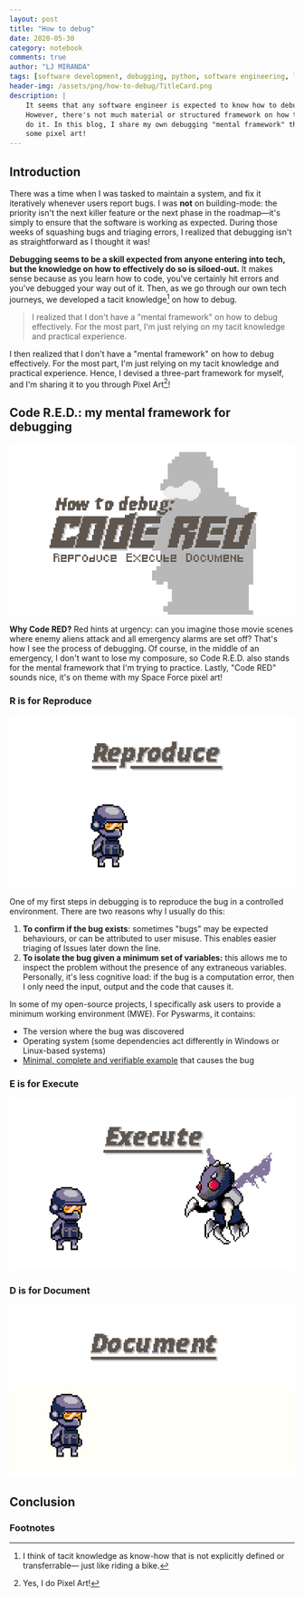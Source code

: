 ```yaml
---
layout: post
title: "How to debug"
date: 2020-05-30
category: notebook
comments: true
author: "LJ MIRANDA"
tags: [software development, debugging, python, software engineering, life]
header-img: /assets/png/how-to-debug/TitleCard.png
description: |
    It seems that any software engineer is expected to know how to debug.
    However, there's not much material or structured framework on how to
    do it. In this blog, I share my own debugging "mental framework" through
    some pixel art!
---
```


<!-- Put the PNG header here -->

<!-- Start with a story -->

## Introduction

There was a time when I was tasked to maintain a system, and fix it iteratively
whenever users report bugs. I was **not** on building-mode: the priority
isn't the next killer feature or the next phase in the roadmap&mdash;it's
simply to ensure that the software is working as expected. During those weeks
of squashing bugs and triaging errors, I realized that debugging isn't as
straightforward as I thought it was!

**Debugging seems to be a skill expected from anyone entering into tech, but
the knowledge on how to effectively do so is siloed-out.** It makes sense
because as you learn how to code, you've certainly hit errors and you've
debugged your way out of it. Then, as we go through our own tech journeys, we
developed a tacit knowledge[^1] on how to debug.

> I realized that I don't have a "mental framework" on how to debug
> effectively. For the most part, I'm just relying on my tacit knowledge and
> practical experience.

I then realized that I don't have a "mental framework" on how to debug effectively.
For the most part, I'm just relying on my tacit knowledge and practical
experience. Hence, I devised a three-part framework for myself, and I'm sharing
it to you through Pixel Art[^2]!

## Code R.E.D.: my mental framework for debugging

![](/assets/png/how-to-debug/Blog-TitleCard.png)


**Why Code RED?** Red hints at urgency: can you imagine those movie scenes where
enemy aliens attack and all emergency alarms are set off? That's how I see
the process of debugging. Of course, in the middle of an emergency, I don't
want to lose my composure, so Code R.E.D. also stands for the mental framework
that I'm trying to practice. Lastly, "Code RED" sounds nice, it's on theme
with my Space Force pixel art!

### R is for Reproduce

![](/assets/png/how-to-debug/Blog-CodeRED-Reproduce.gif)

One of my first steps in debugging is to reproduce the bug in a controlled
environment. There are two reasons why I usually do this:
1. **To confirm if the bug exists**: sometimes "bugs" may be expected
   behaviours, or can be attributed to user misuse. This enables easier
   triaging of Issues later down the line.
2. **To isolate the bug given a minimum set of variables:** this allows
   me to inspect the problem without the presence of any extraneous variables.
   Personally, it's less cognitive load: if the bug is a computation error,
   then I only need the input, output and the code that causes it. 

In some of my open-source projects, I specifically ask users to provide a
minimum working environment (MWE). For Pyswarms, it contains:
- The version where the bug was discovered
- Operating system (some dependencies act differently in Windows or Linux-based systems)
- [Minimal, complete and verifiable example](https://stackoverflow.com/help/minimal-reproducible-example) that causes the bug


<!-- The work of reproduction starts even before a bug is reported. Setup systems that allow easily-reproducible environments  -->

<!-- Some practices I learned from the past  -->


### E is for Execute

![](/assets/png/how-to-debug/Blog-CodeRED-Execute.gif)


### D is for Document


![](/assets/png/how-to-debug/Blog-CodeRED-Document.gif)


## Conclusion


### Footnotes

[^1]: I think of tacit knowledge as know-how that is not explicitly defined or transferrable&mdash; just like riding a bike.
[^2]: Yes, I do Pixel Art! 
